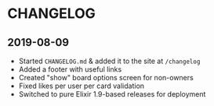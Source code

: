 # CHANGELOG

## 2019-08-09

* Started `CHANGELOG.md` & added it to the site at `/changelog`
* Added a footer with useful links
* Created "show" board options screen for non-owners
* Fixed likes per user per card validation
* Switched to pure Elixir 1.9-based releases for deployment
